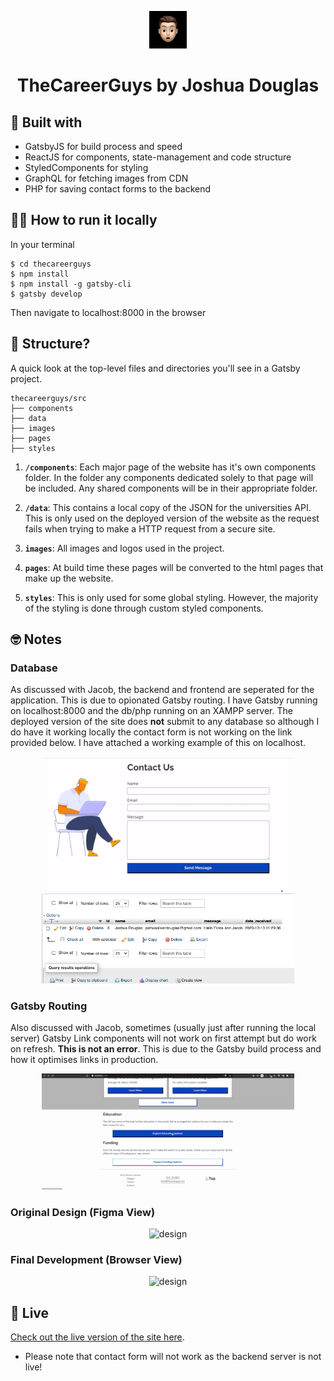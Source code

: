 <p align="center">
    <img alt="Gatsby" src="./src/images/joshua-douglas.png" width="60" />
</p>
<h1 align="center">
  TheCareerGuys by Joshua Douglas
</h1>

## 🚀 Built with

* GatsbyJS for build process and speed
* ReactJS for components, state-management and code structure
* StyledComponents for styling
* GraphQL for fetching images from CDN
* PHP for saving contact forms to the backend


## 🤷🏻‍ How to run it locally

In your terminal

    $ cd thecareerguys
    $ npm install
    $ npm install -g gatsby-cli
    $ gatsby develop

Then navigate to localhost:8000 in the browser


## 🧐 Structure?

A quick look at the top-level files and directories you'll see in a Gatsby project.

    thecareerguys/src
    ├── components
    ├── data
    ├── images
    ├── pages
    ├── styles

1.  **`/components`**: Each major page of the website has it's own components folder. In the folder any components dedicated solely to that page will be included. Any shared components will be in their appropriate folder.

2.  **`/data`**: This contains a local copy of the JSON for the universities API. This is only used on the deployed version of the website as the request fails when trying to make a HTTP request from a secure site.

3.  **`images`**: All images and logos used in the project.

4.  **`pages`**: At build time these pages will be converted to the html pages that make up the website.

5.  **`styles`**: This is only used for some global styling. However, the majority of the styling is done through custom styled components.

## 🤓 Notes

### Database 

As discussed with Jacob, the backend and frontend are seperated for the application. This is due to opionated Gatsby routing.
I have Gatsby running on localhost:8000 and the db/php running on an XAMPP server. The deployed version of the site does **not** submit to any database so although I do have it working locally the contact form is not working on the link provided below. I have attached a working example of this on localhost. 


<div align="center">
  <img alt="contactform" src="./README_Images/contact-form-example.gif" width="80%" />
  <img alt="database" src="./README_Images/database-success.png" width="80%" />
</div>

### Gatsby Routing

Also discussed with Jacob, sometimes (usually just after running the local server) Gatsby Link components will not work on first attempt but do work on refresh. **This is not an error**. This is due to the Gatsby build process and how it optimises links in production.

<div align="center">
  <img alt="database" src="./README_Images/links-issue.gif" width="80%" />
</div>

### Original Design (Figma View)

<div align="center">
  <img alt="design" src="./README_Images/dEesign.png" width="80%" />
</div>

### Final Development (Browser View)

<div align="center">
  <img alt="design" src="./README_Images/dEevelopment.png" width="80%" />
</div>





## 💫 Live

[Check out the live version of the site here](https://confident-neumann-ba5b52.netlify.app/).

- Please note that contact form will not work as the backend server is not live!